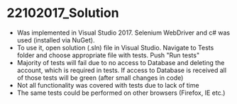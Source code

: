 # 22102017_Solution

 - Was implemented in Visual Studio 2017. Selenium WebDriver and c# was used (installed via NuGet).
 - To use it, open solution (.sln) file in Visual Studio. Navigate to Tests folder and choose appropriate file with tests. Push "Run tests"
 - Majority of tests will fail due to no access to Database and deleting the account, which is required in tests. If access to Database is received all of those tests will be green (after small changes in code)
 - Not all functionality was covered with tests due to lack of time
 - The same tests could be performed on other browsers (Firefox, IE etc.)

